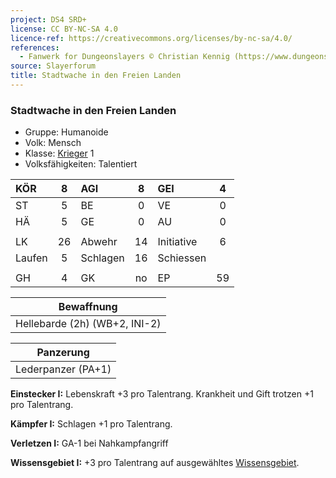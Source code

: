 ```yaml
---
project: DS4 SRD+
license: CC BY-NC-SA 4.0
licence-ref: https://creativecommons.org/licenses/by-nc-sa/4.0/
references: 
  - Fanwerk for Dungeonslayers © Christian Kennig (https://www.dungeonslayers.net/)
source: Slayerforum
title: Stadtwache in den Freien Landen
---
```


### Stadtwache in den Freien Landen

- Gruppe: Humanoide
- Volk: Mensch
- Klasse: [Krieger](../../grw/charaktere-klasse-krieger.md) 1
- Volksfähigkeiten: Talentiert

| KÖR    |  8  | AGI      |  8  | GEI        |  4  |
| :----- | :-: | :------- | :-: | :--------- | :-: |
| ST     |  5  | BE       |  0  | VE         |  0  |
| HÄ     |  5  | GE       |  0  | AU         |  0  |
|        |     |          |     |            |     |
| LK     | 26  | Abwehr   | 14  | Initiative |  6  |
| Laufen |  5  | Schlagen | 16  | Schiessen  |     |
|        |     |          |     |            |     |
| GH     |  4  | GK       | no  | EP         | 59  |

|          Bewaffnung           |
| :---------------------------: |
| Hellebarde (2h) (WB+2, INI-2) |

|     Panzerung      |
| :----------------: |
| Lederpanzer (PA+1) |

**Einstecker I:** Lebenskraft +3 pro Talentrang. Krankheit und Gift trotzen +1 pro Talentrang.

**Kämpfer I:** Schlagen +1 pro Talentrang.

**Verletzen I:** GA-1 bei Nahkampfangriff

**Wissensgebiet I:** +3 pro Talentrang auf ausgewähltes [Wissensgebiet](../../grw/talente/wissensgebiet.md).

